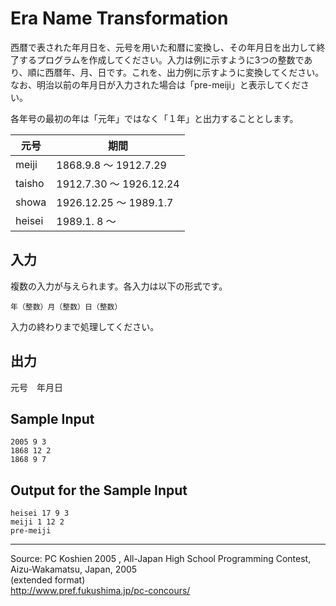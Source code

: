 # Era Name Transformation

西暦で表された年月日を、元号を用いた和暦に変換し、その年月日を出力して終了するプログラムを作成してください。入力は例に示すように3つの整数であり、順に西暦年、月、日です。これを、出力例に示すように変換してください。なお、明治以前の年月日が入力された場合は「pre-meiji」と表示してください。

各年号の最初の年は「元年」ではなく「１年」と出力することとします。

| 元号   | 期間                      |
|--------|---------------------------|
| meiji  | 1868.9.8 〜 1912.7.29     |
| taisho | 1912.7.30 〜 1926.12.24   |
| showa  | 1926.12.25 〜 1989.1.7    |
| heisei | 1989.1. 8 〜              |

## 入力

複数の入力が与えられます。各入力は以下の形式です。

    年（整数）月（整数）日（整数）

入力の終わりまで処理してください。

## 出力

元号　年月日

## Sample Input

    2005 9 3
    1868 12 2
    1868 9 7

## Output for the Sample Input

    heisei 17 9 3
    meiji 1 12 2
    pre-meiji

* * *

Source: PC Koshien 2005 , All-Japan High School Programming Contest, Aizu-Wakamatsu, Japan, 2005   
(extended format)   
<http://www.pref.fukushima.jp/pc-concours/>
